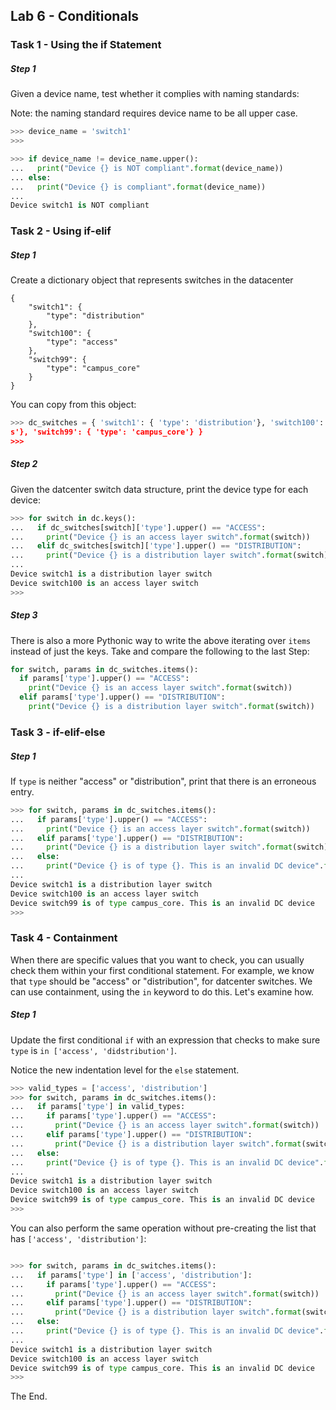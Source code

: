 ## Lab 6 - Conditionals

### Task 1 - Using the if Statement

##### Step 1

Given a device name, test whether it complies with naming standards:

Note: the naming standard requires device name to be all upper case.

``` python
>>> device_name = 'switch1'
>>> 
```


```python
>>> if device_name != device_name.upper():
...   print("Device {} is NOT compliant".format(device_name))
... else:
...   print("Device {} is compliant".format(device_name))
... 
Device switch1 is NOT compliant

```

### Task 2 - Using if-elif

##### Step 1

Create a dictionary object that represents switches in the datacenter

```
{
    "switch1": {
        "type": "distribution"
    }, 
    "switch100": {
        "type": "access"
    }, 
    "switch99": {
        "type": "campus_core"
    }
}
```

You can copy from this object:

```python 
>>> dc_switches = { 'switch1': { 'type': 'distribution'}, 'switch100': {'type': 'acces
s'}, 'switch99': { 'type': 'campus_core'} }     
>>> 
```

##### Step 2

Given the datcenter switch data structure, print the device type for each device:

``` python
>>> for switch in dc.keys():
...   if dc_switches[switch]['type'].upper() == "ACCESS":
...     print("Device {} is an access layer switch".format(switch))
...   elif dc_switches[switch]['type'].upper() == "DISTRIBUTION":
...     print("Device {} is a distribution layer switch".format(switch))
... 
Device switch1 is a distribution layer switch
Device switch100 is an access layer switch
>>> 

```

##### Step 3

There is also a more Pythonic way to write the above iterating over `items` instead of just the keys.  Take and compare the following to the last Step:

```python
for switch, params in dc_switches.items():
  if params['type'].upper() == "ACCESS":
    print("Device {} is an access layer switch".format(switch))
  elif params['type'].upper() == "DISTRIBUTION":
    print("Device {} is a distribution layer switch".format(switch))
```


### Task 3 - if-elif-else


##### Step 1

If `type` is neither "access" or "distribution", print that there is an erroneous entry.

``` python
>>> for switch, params in dc_switches.items():
...   if params['type'].upper() == "ACCESS":
...     print("Device {} is an access layer switch".format(switch))
...   elif params['type'].upper() == "DISTRIBUTION":
...     print("Device {} is a distribution layer switch".format(switch))
...   else:
...     print("Device {} is of type {}. This is an invalid DC device".format(switch, params['type']))
... 
Device switch1 is a distribution layer switch
Device switch100 is an access layer switch
Device switch99 is of type campus_core. This is an invalid DC device
>>> 

```

### Task 4 - Containment

When there are specific values that you want to check, you can usually check them within your first conditional statement.  For example, we know that `type` should be "access" or "distribution", for datcenter switches.  We can use containment, using the `in` keyword to do this.  Let's examine how.

##### Step 1

Update the first conditional `if` with an expression that checks to make sure `type` is `in ['access', 'didstribution']`.  

Notice the new indentation level for the `else` statement.

``` python
>>> valid_types = ['access', 'distribution']
>>> for switch, params in dc_switches.items():
...   if params['type'] in valid_types:
...     if params['type'].upper() == "ACCESS":
...       print("Device {} is an access layer switch".format(switch))
...     elif params['type'].upper() == "DISTRIBUTION":
...       print("Device {} is a distribution layer switch".format(switch))
...   else:
...     print("Device {} is of type {}. This is an invalid DC device".format(switch, params['type']))
... 
Device switch1 is a distribution layer switch
Device switch100 is an access layer switch
Device switch99 is of type campus_core. This is an invalid DC device
>>> 

```

You can also perform the same operation without pre-creating the list that has `['access', 'distribution']`:

```python

>>> for switch, params in dc_switches.items():
...   if params['type'] in ['access', 'distribution']:
...     if params['type'].upper() == "ACCESS":
...       print("Device {} is an access layer switch".format(switch))
...     elif params['type'].upper() == "DISTRIBUTION":
...       print("Device {} is a distribution layer switch".format(switch))
...   else:
...     print("Device {} is of type {}. This is an invalid DC device".format(switch, params['type']))
... 
Device switch1 is a distribution layer switch
Device switch100 is an access layer switch
Device switch99 is of type campus_core. This is an invalid DC device
>>> 

```

The End.
